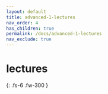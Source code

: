 ```yaml
---
layout: default
title: advanced-1-lectures
nav_order: 4
has_children: true
permalink: /docs/advanced-1-lectures
nav_exclude: true
---
```


# lectures

{: .fs-6 .fw-300 }
